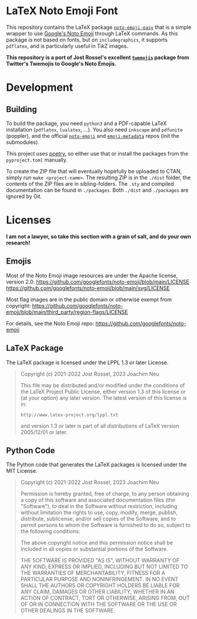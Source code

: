 # LaTeX Noto Emoji Font

This repository contains the LaTeX package [`noto-emoji-easy`](src/noto-emoji-easy) that is a simple wrapper to use [Google's Noto Emoji](https://github.com/googlefonts/noto-emoji) through LaTeX commands. As this package is not based on fonts, but on `includegraphics`, it supports `pdflatex`, and is particularly useful in Ti*k*Z images.

**This repository is a port of Jost Rossel's excellent [`twemojis`](https://gitlab.com/rossel.jost/latex-twemojis) package from Twitter's Twemojis to Google's Noto Emojis.**

# Development

## Building

To build the package, you need `python3` and a PDF-capable LaTeX installation (`pdflatex`, `lualatex`, ...).
You also need `inkscape` and `pdfunite` (poppler), and the official [`noto-emoji`](https://github.com/googlefonts/noto-emoji) and [`emoji-metadata`](https://github.com/googlefonts/emoji-metadata) repos (init the submodules).

This project uses [poetry](https://python-poetry.org/), so either use that or install the packages from the `pyproject.toml` manually.

To create the ZIP file that will eventually hopefully be uploaded to CTAN, simply run `make <project-name>`.
The resulting ZIP is in the `./dist` folder, the contents of the ZIP files are in sibling-folders.
The `.sty` and compiled documentation can be found in `./packages`.
Both `./dist` and `./packages` are ignored by Git.

# Licenses

**I am not a lawyer, so take this section with a grain of salt, and do your own research!**

## Emojis

Most of the Noto Emoji image resources are under the Apache license, version 2.0:
https://github.com/googlefonts/noto-emoji/blob/main/LICENSE
https://github.com/googlefonts/noto-emoji/blob/main/svg/LICENSE

Most flag images are in the public domain or otherwise exempt from copyright:
https://github.com/googlefonts/noto-emoji/blob/main/third_party/region-flags/LICENSE

For details, see the Noto Emoji repo:
https://github.com/googlefonts/noto-emoji

## LaTeX Package

The LaTeX package is licensed under the LPPL 1.3 or later License.

> Copyright (c) 2021-2022 Jost Rossel, 2023 Joachim Neu
>
> This file may be distributed and/or modified under the
> conditions of the LaTeX Project Public License, either
> version 1.3 of this license or (at your option) any later
> version. The latest version of this license is in:
>
>     http://www.latex-project.org/lppl.txt
>
> and version 1.3 or later is part of all distributions of
> LaTeX version 2005/12/01 or later.

## Python Code

The Python code that generates the LaTeX packages is licensed under the MIT License.

> Copyright (c) 2021-2022 Jost Rossel, 2023 Joachim Neu
>
> Permission is hereby granted, free of charge, to any person obtaining a copy
> of this software and associated documentation files (the "Software"), to deal
> in the Software without restriction, including without limitation the rights
> to use, copy, modify, merge, publish, distribute, sublicense, and/or sell
> copies of the Software, and to permit persons to whom the Software is
> furnished to do so, subject to the following conditions:
>
> The above copyright notice and this permission notice shall be included in all
> copies or substantial portions of the Software.
>
> THE SOFTWARE IS PROVIDED "AS IS", WITHOUT WARRANTY OF ANY KIND, EXPRESS OR
> IMPLIED, INCLUDING BUT NOT LIMITED TO THE WARRANTIES OF MERCHANTABILITY,
> FITNESS FOR A PARTICULAR PURPOSE AND NONINFRINGEMENT. IN NO EVENT SHALL THE
> AUTHORS OR COPYRIGHT HOLDERS BE LIABLE FOR ANY CLAIM, DAMAGES OR OTHER
> LIABILITY, WHETHER IN AN ACTION OF CONTRACT, TORT OR OTHERWISE, ARISING FROM,
> OUT OF OR IN CONNECTION WITH THE SOFTWARE OR THE USE OR OTHER DEALINGS IN THE
> SOFTWARE.
